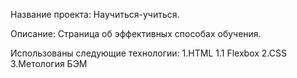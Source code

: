 Название проекта: Научиться-учиться.

Описание: Страница об эффективных способах обучения.

Использованы следующие технологии:
1.HTML
  1.1 Flexbox
2.CSS
3.Метология БЭМ
